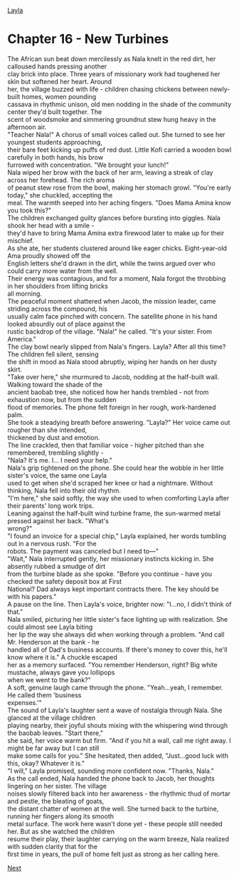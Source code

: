 [Layla](Layla.md)

# Chapter 16 - New Turbines

The African sun beat down mercilessly as Nala knelt in the red dirt, her calloused hands pressing another  
clay brick into place. Three years of missionary work had toughened her skin but softened her heart. Around  
her, the village buzzed with life - children chasing chickens between newly-built homes, women pounding  
cassava in rhythmic unison, old men nodding in the shade of the community center they'd built together. The  
scent of woodsmoke and simmering groundnut stew hung heavy in the afternoon air.  
"Teacher Nala!" A chorus of small voices called out. She turned to see her youngest students approaching,  
their bare feet kicking up puffs of red dust. Little Kofi carried a wooden bowl carefully in both hands, his brow  
furrowed with concentration. "We brought your lunch!"  
Nala wiped her brow with the back of her arm, leaving a streak of clay across her forehead. The rich aroma  
of peanut stew rose from the bowl, making her stomach growl. "You're early today," she chuckled, accepting the  
meal. The warmth seeped into her aching fingers. "Does Mama Amina know you took this?"  
The children exchanged guilty glances before bursting into giggles. Nala shook her head with a smile -  
they'd have to bring Mama Amina extra firewood later to make up for their mischief.  
As she ate, her students clustered around like eager chicks. Eight-year-old Ama proudly showed off the  
English letters she'd drawn in the dirt, while the twins argued over who could carry more water from the well.  
Their energy was contagious, and for a moment, Nala forgot the throbbing in her shoulders from lifting bricks  
all morning.  
The peaceful moment shattered when Jacob, the mission leader, came striding across the compound, his  
usually calm face pinched with concern. The satellite phone in his hand looked absurdly out of place against the  
rustic backdrop of the village. "Nala!" he called. "It's your sister. From America."  
The clay bowl nearly slipped from Nala's fingers. Layla? After all this time? The children fell silent, sensing  
the shift in mood as Nala stood abruptly, wiping her hands on her dusty skirt.  
"Take over here," she murmured to Jacob, nodding at the half-built wall. Walking toward the shade of the  
ancient baobab tree, she noticed how her hands trembled - not from exhaustion now, but from the sudden  
flood of memories. The phone felt foreign in her rough, work-hardened palm.  
She took a steadying breath before answering. "Layla?" Her voice came out rougher than she intended,  
thickened by dust and emotion.  
The line crackled, then that familiar voice - higher pitched than she remembered, trembling slightly -  
"Nala? It's me. I... I need your help."  
Nala's grip tightened on the phone. She could hear the wobble in her little sister's voice, the same one Layla  
used to get when she'd scraped her knee or had a nightmare. Without thinking, Nala fell into their old rhythm.  
"I'm here," she said softly, the way she used to when comforting Layla after their parents' long work trips.  
Leaning against the half-built wind turbine frame, the sun-warmed metal pressed against her back. "What's  
wrong?"  
"I found an invoice for a special chip," Layla explained, her words tumbling out in a nervous rush. "For the  
robots. The payment was canceled but I need to—"  
"Wait," Nala interrupted gently, her missionary instincts kicking in. She absently rubbed a smudge of dirt  
from the turbine blade as she spoke. "Before you continue - have you checked the safety deposit box at First  
National? Dad always kept important contracts there. The key should be with his papers."  
A pause on the line. Then Layla's voice, brighter now: "I...no, I didn't think of that."  
Nala smiled, picturing her little sister's face lighting up with realization. She could almost see Layla biting  
her lip the way she always did when working through a problem. "And call Mr. Henderson at the bank - he  
handled all of Dad's business accounts. If there's money to cover this, he'll know where it is." A chuckle escaped  
her as a memory surfaced. "You remember Henderson, right? Big white mustache, always gave you lollipops  
when we went to the bank?"  
A soft, genuine laugh came through the phone. "Yeah...yeah, I remember. He called them 'business  
expenses.'"  
The sound of Layla's laughter sent a wave of nostalgia through Nala. She glanced at the village children  
playing nearby, their joyful shouts mixing with the whispering wind through the baobab leaves. "Start there,"  
she said, her voice warm but firm. "And if you hit a wall, call me right away. I might be far away but I can still  
make some calls for you." She hesitated, then added, "Just...good luck with this, okay? Whatever it is."  
"I will," Layla promised, sounding more confident now. "Thanks, Nala."  
As the call ended, Nala handed the phone back to Jacob, her thoughts lingering on her sister. The village  
noises slowly filtered back into her awareness - the rhythmic thud of mortar and pestle, the bleating of goats,  
the distant chatter of women at the well. She turned back to the turbine, running her fingers along its smooth  
metal surface. The work here wasn't done yet - these people still needed her. But as she watched the children  
resume their play, their laughter carrying on the warm breeze, Nala realized with sudden clarity that for the  
first time in years, the pull of home felt just as strong as her calling here.

[Next](117.md)